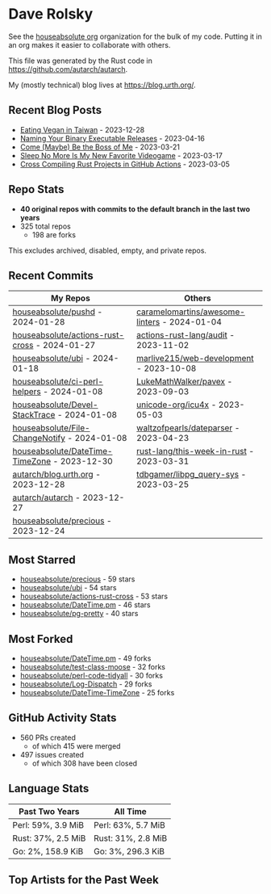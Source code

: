 
# Dave Rolsky

See the [houseabsolute org](https://github.com/houseabsolute) organization for
the bulk of my code. Putting it in an org makes it easier to collaborate with
others.

This file was generated by the Rust code in
https://github.com/autarch/autarch.

My (mostly technical) blog lives at https://blog.urth.org/.

## Recent Blog Posts

- [Eating Vegan in Taiwan](https://blog.urth.org/2023/12/28/eating-vegan-in-taiwan/) - 2023-12-28
- [Naming Your Binary Executable Releases](https://blog.urth.org/2023/04/16/naming-your-binary-executable-releases/) - 2023-04-16
- [Come (Maybe) Be the Boss of Me](https://blog.urth.org/2023/03/21/come-maybe-be-the-boss-of-me/) - 2023-03-21
- [Sleep No More Is My New Favorite Videogame](https://blog.urth.org/2023/03/17/sleep-no-more-is-my-new-favorite-videogame/) - 2023-03-17
- [Cross Compiling Rust Projects in GitHub Actions](https://blog.urth.org/2023/03/05/cross-compiling-rust-projects-in-github-actions/) - 2023-03-05


## Repo Stats
- **40 original repos with commits to the default branch in the last two years**
- 325 total repos
  - 198 are forks

This excludes archived, disabled, empty, and private repos.

## Recent Commits
| My Repos | Others |
|----------|--------|
| [houseabsolute/pushd](https://github.com/houseabsolute/pushd) - 2024-01-28              | [caramelomartins/awesome-linters](https://github.com/caramelomartins/awesome-linters) - 2024-01-04                |
| [houseabsolute/actions-rust-cross](https://github.com/houseabsolute/actions-rust-cross) - 2024-01-27              | [actions-rust-lang/audit](https://github.com/actions-rust-lang/audit) - 2023-11-02                |
| [houseabsolute/ubi](https://github.com/houseabsolute/ubi) - 2024-01-18              | [marlive215/web-development](https://github.com/marlive215/web-development) - 2023-10-08                |
| [houseabsolute/ci-perl-helpers](https://github.com/houseabsolute/ci-perl-helpers) - 2024-01-08              | [LukeMathWalker/pavex](https://github.com/LukeMathWalker/pavex) - 2023-09-03                |
| [houseabsolute/Devel-StackTrace](https://github.com/houseabsolute/Devel-StackTrace) - 2024-01-08              | [unicode-org/icu4x](https://github.com/unicode-org/icu4x) - 2023-05-03                |
| [houseabsolute/File-ChangeNotify](https://github.com/houseabsolute/File-ChangeNotify) - 2024-01-08              | [waltzofpearls/dateparser](https://github.com/waltzofpearls/dateparser) - 2023-04-23                |
| [houseabsolute/DateTime-TimeZone](https://github.com/houseabsolute/DateTime-TimeZone) - 2023-12-30              | [rust-lang/this-week-in-rust](https://github.com/rust-lang/this-week-in-rust) - 2023-03-31                |
| [autarch/blog.urth.org](https://github.com/autarch/blog.urth.org) - 2023-12-28              | [tdbgamer/libpg_query-sys](https://github.com/tdbgamer/libpg_query-sys) - 2023-03-25                |
| [autarch/autarch](https://github.com/autarch/autarch) - 2023-12-27              |                 |
| [houseabsolute/precious](https://github.com/houseabsolute/precious) - 2023-12-24              |                 |


## Most Starred
- [houseabsolute/precious](https://github.com/houseabsolute/precious) - 59 stars
- [houseabsolute/ubi](https://github.com/houseabsolute/ubi) - 54 stars
- [houseabsolute/actions-rust-cross](https://github.com/houseabsolute/actions-rust-cross) - 53 stars
- [houseabsolute/DateTime.pm](https://github.com/houseabsolute/DateTime.pm) - 46 stars
- [houseabsolute/pg-pretty](https://github.com/houseabsolute/pg-pretty) - 40 stars


## Most Forked
- [houseabsolute/DateTime.pm](https://github.com/houseabsolute/DateTime.pm) - 49 forks
- [houseabsolute/test-class-moose](https://github.com/houseabsolute/test-class-moose) - 32 forks
- [houseabsolute/perl-code-tidyall](https://github.com/houseabsolute/perl-code-tidyall) - 30 forks
- [houseabsolute/Log-Dispatch](https://github.com/houseabsolute/Log-Dispatch) - 29 forks
- [houseabsolute/DateTime-TimeZone](https://github.com/houseabsolute/DateTime-TimeZone) - 25 forks


## GitHub Activity Stats
- 560 PRs created
  - of which 415 were merged
- 497 issues created
  - of which 308 have been closed

## Language Stats
| Past Two Years        | All Time                |
|-----------------------|-------------------------|
| Perl: 59%, 3.9 MiB              | Perl: 63%, 5.7 MiB                |
| Rust: 37%, 2.5 MiB              | Rust: 31%, 2.8 MiB                |
| Go: 2%, 158.9 KiB              | Go: 3%, 296.3 KiB                |


## Top Artists for the Past Week

